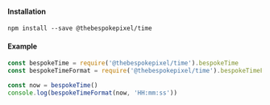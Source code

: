 #### Installation

```shell
npm install --save @thebespokepixel/time
```

#### Example

```js
const bespokeTime = require('@thebespokepixel/time').bespokeTime
const bespokeTimeFormat = require('@thebespokepixel/time').bespokeTimeFormat

const now = bespokeTime()
console.log(bespokeTimeFormat(now, 'HH:mm:ss'))
```
